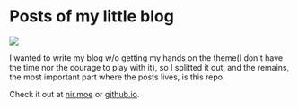 # Posts of my little blog

![](https://img.shields.io/endpoint?url=https://cloudflare-pages-badge.nirmoe-badge.workers.dev/project/nir-moe)

I wanted to write my blog w/o getting my hands on the theme(I don't have the time nor the courage to play with it), so I splitted it out, and the remains, the most important part where the posts lives, is this repo.

Check it out at [nir.moe](https://nir.moe) or [github.io](https://norigif.github.io).
